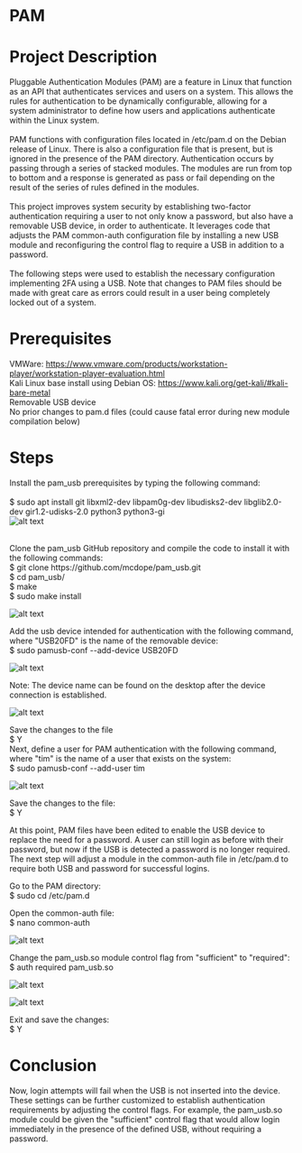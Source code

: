 # PAM

# Project Description

Pluggable Authentication Modules (PAM) are a feature in Linux that function as an API that authenticates services and users on a system.  This allows the rules for authentication to be dynamically configurable, allowing for a system administrator to define how users and applications authenticate within the Linux system. <br />
<br />
PAM functions with configuration files located in /etc/pam.d on the Debian release of Linux.  There is also a configuration file that is present, but is ignored in the presence of the PAM directory.  Authentication occurs by passing through a series of stacked modules.  The modules are run from top to bottom and a response is generated as pass or fail depending on the result of the series of rules defined in the modules. <br />
<br />
This project improves system security by establishing two-factor authentication requiring a user to not only know a password, but also have a removable USB device, in order to authenticate.  It leverages code that adjusts the PAM common-auth configuration file by installing a new USB module and reconfiguring the control flag to require a USB in addition to a password. <br />
<br />
The following steps were used to establish the necessary configuration implementing 2FA using a USB.  Note that changes to PAM files should be made with great care as errors could result in a user being completely locked out of a system.

# Prerequisites
VMWare: https://www.vmware.com/products/workstation-player/workstation-player-evaluation.html <br />
Kali Linux base install using Debian OS: https://www.kali.org/get-kali/#kali-bare-metal <br />
Removable USB device <br />
No prior changes to pam.d files (could cause fatal error during new module compilation below) <br />


# Steps

Install the pam_usb prerequisites by typing the following command: <br />
 <br />
  $ sudo apt install git libxml2-dev libpam0g-dev libudisks2-dev libglib2.0-dev gir1.2-udisks-2.0 python3 python3-gi
  <br />
 ![alt text](https://github.com/TCleary24/PAM_USB_2FA/blob/main/prereq%20installation.png)
  
   <br />
Clone the pam_usb GitHub repository and compile the code to install it with the following commands: <br />
  $ git clone https://github.com/mcdope/pam_usb.git <br />
  $ cd pam_usb/ <br />
  $ make <br />
  $ sudo make install <br />
  
   ![alt text](https://github.com/TCleary24/PAM_USB_2FA/blob/main/install%20screen.png) <br />
  
Add the usb device intended for authentication with the following command, where "USB20FD" is the name of the removable device: <br />
  $ sudo pamusb-conf --add-device USB20FD <br />
  
  ![alt text](https://github.com/TCleary24/PAM_USB_2FA/blob/main/add%20device.png)
  <br />
   
Note: The device name can be found on the desktop after the device connection is established. <br />

![alt text](https://github.com/TCleary24/PAM_USB_2FA/blob/main/device%20name%20homescreen.png)<br />

Save the changes to the file <br />
  $ Y
   <br />
Next, define a user for PAM authentication with the following command, where "tim" is the name of a user that exists on the system: <br />
  $ sudo pamusb-conf --add-user tim
  
  ![alt text](https://github.com/TCleary24/PAM_USB_2FA/blob/main/add%20user.png)
  
 Save the changes to the file: <br />
  $ Y
  
 At this point, PAM files have been edited to enable the USB device to replace the need for a password.  A user can still login as before with their password, but now if the USB is detected a password is no longer required.  The next step will adjust a module in the common-auth file in /etc/pam.d to require both USB and password for successful logins. <br />
 
Go to the PAM directory: <br />
  $ sudo cd /etc/pam.d
    
Open the common-auth file: <br />
  $ nano common-auth
  
![alt text](https://github.com/TCleary24/PAM_USB_2FA/blob/main/edit%20pamd.png)
  
Change the pam_usb.so module control flag from "sufficient" to "required": <br />
  $ auth  required  pam_usb.so
 
 ![alt text](https://github.com/TCleary24/PAM_USB_2FA/blob/main/common_auth_initial.png)
 
 ![alt text](https://github.com/TCleary24/PAM_USB_2FA/blob/main/common_auth_final.png)
 
 
Exit and save the changes: <br />
  $ Y

# Conclusion
Now, login attempts will fail when the USB is not inserted into the device.  These settings can be further customized to establish authentication requirements by adjusting the control flags.  For example, the pam_usb.so module could be given the "sufficient" control flag that would allow login immediately in the presence of the defined USB, without requiring a password.
